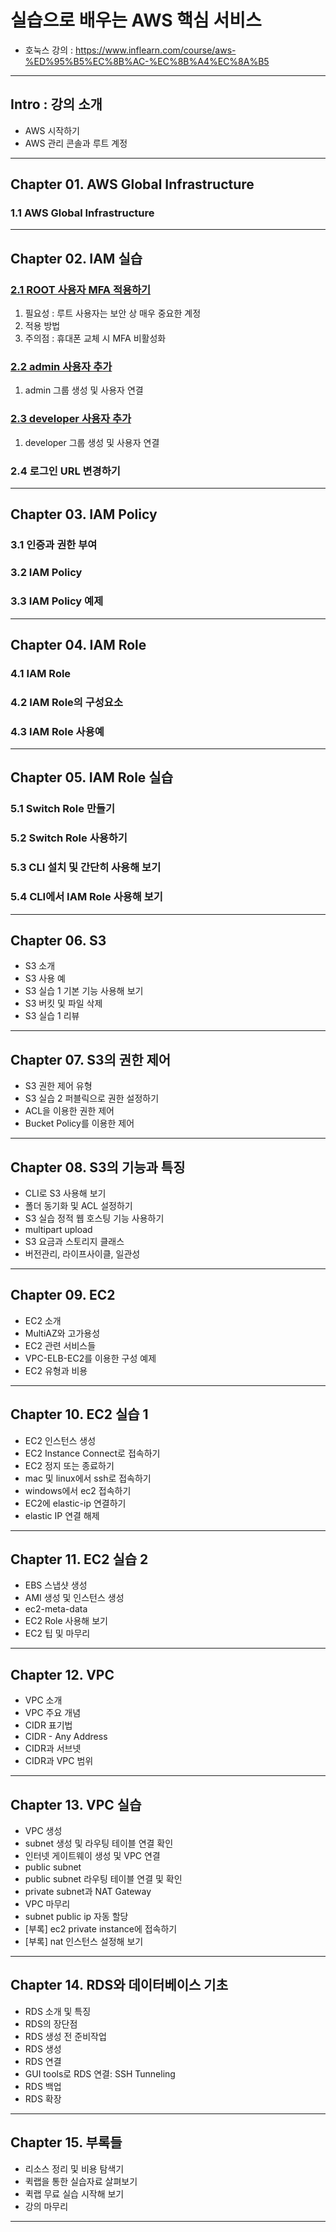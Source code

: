 # 실습으로 배우는 AWS 핵심 서비스

- 호눅스 강의 : https://www.inflearn.com/course/aws-%ED%95%B5%EC%8B%AC-%EC%8B%A4%EC%8A%B5

---

## Intro : 강의 소개
- AWS 시작하기
- AWS 관리 콘솔과 루트 계정

---

## Chapter 01. AWS Global Infrastructure
### 1.1 AWS Global Infrastructure

---

## Chapter 02. IAM 실습

### <a href="Chapter 02. IAM 실습/2.1 ROOT 사용자 MFA 적용하기.md" target="_blank">2.1 ROOT 사용자 MFA 적용하기</a>
1) 필요성 : 루트 사용자는 보안 상 매우 중요한 계정
2) 적용 방법
3) 주의점 : 휴대폰 교체 시 MFA 비활성화

### <a href="Chapter 02. IAM 실습/2.2 admin 사용자 추가.md" target="_blank">2.2 admin 사용자 추가</a>
1) admin 그룹 생성 및 사용자 연결

### <a href="Chapter 02. IAM 실습/2.3 developer 사용자 추가.md" target="_blank">2.3 developer 사용자 추가</a>
1) developer 그룹 생성 및 사용자 연결


### 2.4 로그인 URL 변경하기

---

## Chapter 03. IAM Policy
### 3.1 인증과 권한 부여
### 3.2 IAM Policy
### 3.3 IAM Policy 예제

---

## Chapter 04. IAM Role
### 4.1 IAM Role
### 4.2 IAM Role의 구성요소
### 4.3 IAM Role 사용예

---

## Chapter 05. IAM Role 실습
### 5.1 Switch Role 만들기
### 5.2 Switch Role 사용하기
### 5.3 CLI 설치 및 간단히 사용해 보기
### 5.4 CLI에서 IAM Role 사용해 보기

---

## Chapter 06. S3
- S3 소개
- S3 사용 예
- S3 실습 1 기본 기능 사용해 보기
- S3 버킷 및 파일 삭제
- S3 실습 1 리뷰

---

## Chapter 07. S3의 권한 제어
- S3 권한 제어 유형
- S3 실습 2 퍼블릭으로 권한 설정하기
- ACL을 이용한 권한 제어
- Bucket Policy를 이용한 제어

---

## Chapter 08. S3의 기능과 특징
- CLI로 S3 사용해 보기
- 폴더 동기화 및 ACL 설정하기
- S3 실습 정적 웹 호스팅 기능 사용하기
- multipart upload
- S3 요금과 스토리지 클래스
- 버전관리, 라이프사이클, 일관성

---

## Chapter 09. EC2
- EC2 소개
- MultiAZ와 고가용성
- EC2 관련 서비스들
- VPC-ELB-EC2를 이용한 구성 예제
- EC2 유형과 비용

---

## Chapter 10. EC2 실습 1
- EC2 인스턴스 생성
- EC2 Instance Connect로 접속하기
- EC2 정지 또는 종료하기
- mac 및 linux에서 ssh로 접속하기
- windows에서 ec2 접속하기
- EC2에 elastic-ip 연결하기
- elastic IP 연결 해제

---

## Chapter 11. EC2 실습 2
- EBS 스냅샷 생성
- AMI 생성 및 인스턴스 생성
- ec2-meta-data
- EC2 Role 사용해 보기
- EC2 팁 및 마무리

---

## Chapter 12. VPC
- VPC 소개
- VPC 주요 개념
- CIDR 표기법
- CIDR - Any Address
- CIDR과 서브넷
- CIDR과 VPC 범위

---

## Chapter 13. VPC 실습
- VPC 생성
- subnet 생성 및 라우팅 테이블 연결 확인
- 인터넷 게이트웨이 생성 및 VPC 연결
- public subnet
- public subnet 라우팅 테이블 연결 및 확인
- private subnet과 NAT Gateway
- VPC 마무리
- subnet public ip 자동 할당
- [부록] ec2 private instance에 접속하기
- [부록] nat 인스턴스 설정해 보기

---

## Chapter 14. RDS와 데이터베이스 기초
- RDS 소개 및 특징
- RDS의 장단점
- RDS 생성 전 준비작업
- RDS 생성
- RDS 연결
- GUI tools로 RDS 연결: SSH Tunneling
- RDS 백업
- RDS 확장

---

## Chapter 15. 부록들
- 리소스 정리 및 비용 탐색기
- 퀵랩을 통한 실습자료 살펴보기
- 퀵랩 무료 실습 시작해 보기
- 강의 마무리

---
